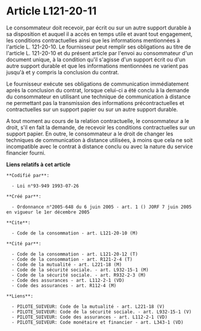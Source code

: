 # Article L121-20-11

Le consommateur doit recevoir, par écrit ou sur un autre support durable à sa disposition et auquel il a accès en temps utile
et avant tout engagement, les conditions contractuelles ainsi que les informations mentionnées à l'article L. 121-20-10. Le
fournisseur peut remplir ses obligations au titre de l'article L. 121-20-10 et du présent article par l'envoi au consommateur
d'un document unique, à la condition qu'il s'agisse d'un support écrit ou d'un autre support durable et que les informations
mentionnées ne varient pas jusqu'à et y compris la conclusion du contrat.

Le fournisseur exécute ses obligations de communication immédiatement après la conclusion du contrat, lorsque celui-ci a été
conclu à la demande du consommateur en utilisant une technique de communication à distance ne permettant pas la transmission
des informations précontractuelles et contractuelles sur un support papier ou sur un autre support durable.

A tout moment au cours de la relation contractuelle, le consommateur a le droit, s'il en fait la demande, de recevoir les
conditions contractuelles sur un support papier. En outre, le consommateur a le droit de changer les techniques de
communication à distance utilisées, à moins que cela ne soit incompatible avec le contrat à distance conclu ou avec la nature
du service financier fourni.

**Liens relatifs à cet article**

	**Codifié par**:

	  - Loi n°93-949 1993-07-26

	**Créé par**:

	  - Ordonnance n°2005-648 du 6 juin 2005 - art. 1 () JORF 7 juin 2005 en vigueur le 1er décembre 2005

	**Cite**:

	  - Code de la consommation - art. L121-20-10 (M)

	**Cité par**:

	  - Code de la consommation - art. L121-20-12 (T)
	  - Code de la consommation - art. R121-2-4 (T)
	  - Code de la mutualité - art. L221-18 (M)
	  - Code de la sécurité sociale. - art. L932-15-1 (M)
	  - Code de la sécurité sociale. - art. R932-2-3 (M)
	  - Code des assurances - art. L112-2-1 (VD)
	  - Code des assurances - art. R112-4 (M)

	**Liens**:

	  - PILOTE_SUIVEUR: Code de la mutualité - art. L221-18 (V)
	  - PILOTE_SUIVEUR: Code de la sécurité sociale. - art. L932-15-1 (V)
	  - PILOTE_SUIVEUR: Code des assurances - art. L112-2-1 (VD)
	  - PILOTE_SUIVEUR: Code monétaire et financier - art. L343-1 (VD)
